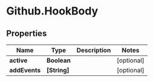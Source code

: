 # Github.HookBody

## Properties

Name | Type | Description | Notes
------------ | ------------- | ------------- | -------------
**active** | **Boolean** |  | [optional] 
**addEvents** | **[String]** |  | [optional] 


